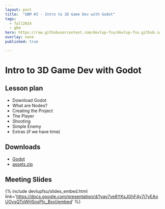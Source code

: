 ```yaml
---
layout: post
title:  "GBM #3 - Intro to 3D Game Dev with Godot"
tags:
  - fall2024
  - gbm
hero: https://raw.githubusercontent.com/devlup-fsu/devlup-fsu.github.io/master/assets/workshop_assets/gbm3-f24/hero.png
overlay: none
published: true

---
```


# Intro to 3D Game Dev with Godot

## Lesson plan
- Download Godot
- What are Nodes?
- Creating the Project
- The Player
- Shooting
- Simple Enemy
- Extras (if we have time)

## Downloads
- [Godot](https://godotengine.org/)
- [assets.zip](../assets/workshop_assets/gbm3-f24/assets.zip)

## Meeting Slides
{% include devlupfsu/slides_embed.html link='https://docs.google.com/presentation/d/1yay7ve8YKsJGhF4y7j7yEAoUOvsQToWHSosPIc_BxxI/embed' %}
